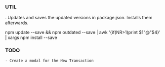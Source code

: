 ### UTIL

. Updates and saves the updated versions in package.json. Installs them afterwards.

npm update --save && npm outdated --save | awk '{if(NR>1)print $1"@"$4}' | xargs npm install --save

### TODO

    - Create a modal for the New Transaction
